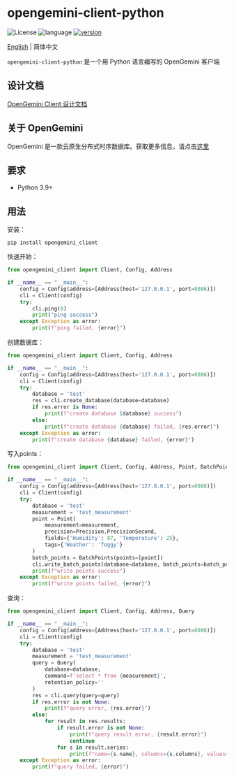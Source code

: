 # opengemini-client-python

![License](https://img.shields.io/badge/开源许可证-Apache2.0-green) ![language](https://img.shields.io/badge/语言-Python-blue.svg) [![version](https://img.shields.io/github/v/tag/opengemini/opengemini-client-python?label=%e5%8f%91%e8%a1%8c%e7%89%88%e6%9c%ac&color=blue)](https://github.com/opengemini/opengemini-client-python/releases)

[English](README.md) | 简体中文

`opengemini-client-python` 是一个用 Python 语言编写的 OpenGemini 客户端

## 设计文档

[OpenGemini Client 设计文档](https://github.com/openGemini/openGemini.github.io/blob/main/src/zh/guide/develop/client_design.md)

## 关于 OpenGemini

OpenGemini 是一款云原生分布式时序数据库。获取更多信息，请点击[这里](https://github.com/openGemini/openGemini)

## 要求

- Python 3.9+

## 用法

安装：

```
pip install opengemini_client
```

快速开始：

```python
from opengemini_client import Client, Config, Address

if __name__ == "__main__":
    config = Config(address=[Address(host='127.0.0.1', port=8086)])
    cli = Client(config)
    try:
        cli.ping(0)
        print("ping success")
    except Exception as error:
        print(f"ping failed, {error}")

```

创建数据库：
```python
from opengemini_client import Client, Config, Address

if __name__ == "__main__":
    config = Config(address=[Address(host='127.0.0.1', port=8086)])
    cli = Client(config)
    try:
        database = 'test'
        res = cli.create_database(database=database)
        if res.error is None:
            print(f"create database {database} success")
        else:
            print(f"create database {database} failed, {res.error}")
    except Exception as error:
        print(f"create database {database} failed, {error}")

```

写入points：

```python
from opengemini_client import Client, Config, Address, Point, BatchPoints, Precision

if __name__ == "__main__":
    config = Config(address=[Address(host='127.0.0.1', port=8086)])
    cli = Client(config)
    try:
        database = 'test'
        measurement = 'test_measurement'
        point = Point(
            measurement=measurement,
            precision=Precision.PrecisionSecond,
            fields={'Humidity': 87, 'Temperature': 25},
            tags={'Weather': 'foggy'}
        )
        batch_points = BatchPoints(points=[point])
        cli.write_batch_points(database=database, batch_points=batch_points)
        print(f"write points success")
    except Exception as error:
        print(f"write points failed, {error}")

```

查询：

```python
from opengemini_client import Client, Config, Address, Query

if __name__ == "__main__":
    config = Config(address=[Address(host='127.0.0.1', port=8086)])
    cli = Client(config)
    try:
        database = 'test'
        measurement = 'test_measurement'
        query = Query(
            database=database,
            command=f'select * from {measurement}',
            retention_policy=''
        )
        res = cli.query(query=query)
        if res.error is not None:
            print(f"query error, {res.error}")
        else:
            for result in res.results:
                if result.error is not None:
                    print(f"query result error, {result.error}")
                    continue
                for s in result.series:
                    print(f"name={s.name}, columns={s.columns}, values={s.values}")
    except Exception as error:
        print(f"query failed, {error}")

```
